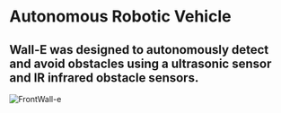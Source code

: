 # Autonomous Robotic Vehicle

Wall-E was designed to autonomously detect and avoid obstacles using a ultrasonic sensor and IR infrared obstacle sensors.
---

![FrontWall-e](https://user-images.githubusercontent.com/92666389/194114378-d4b1af7c-6795-4833-9fe8-e5280fbf1c1a.png)

